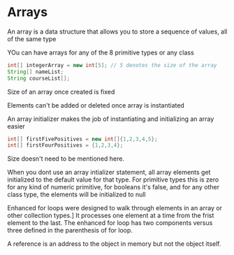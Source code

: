 # Arrays

An array is a data structure that allows you to store a sequence of values, all of the same type

YOu can have arrays for any of the 8 primitive types or any class

```java
int[] integerArray = new int[5]; // 5 denotes the size of the array
String[] nameList;
String courseList[];
```

Size of an array once created is fixed

Elements can't be added or deleted once array is instantiated

An array initializer makes the job of instantiating and initializing an array easier

```java
int[] firstFivePositives = new int[]{1,2,3,4,5};
int[] firstFourPositives = {1,2,3,4};
```
Size doesn't need to be mentioned here.

When you dont use an array intializer statement, all array elements get initialized to the default value for that type.
For primitive types this is zero for any kind of numeric primitive, for booleans it's false, and for any other class type, the elements will be initialized to null

Enhanced for loops were designed to walk through elements in an array or other collection types.]
It processes one element at a time from the frist element to the last. The enhanced for loop has two components versus three defined in the parenthesis of for loop.

A reference is an address to the object in memory but not the object itself.
